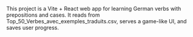 <!-- Use this file to provide workspace-specific custom instructions to Copilot. For more details, visit https://code.visualstudio.com/docs/copilot/copilot-customization#_use-a-githubcopilotinstructionsmd-file -->

This project is a Vite + React web app for learning German verbs with prepositions and cases. It reads from Top_50_Verbes_avec_exemples_traduits.csv, serves a game-like UI, and saves user progress.
